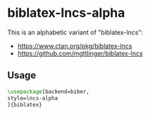 # biblatex-lncs-alpha
This is an alphabetic variant of  "biblatex-lncs":

- https://www.ctan.org/pkg/biblatex-lncs
- https://github.com/mgttlinger/biblatex-lncs

## Usage

```latex
\usepackage[backend=biber,
style=lncs-alpha
]{biblatex}
```

